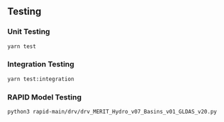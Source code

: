 ## **Testing**

### **Unit Testing**
```sh
yarn test
```

### **Integration Testing**
```sh
yarn test:integration
```

### **RAPID Model Testing**
```sh
python3 rapid-main/drv/drv_MERIT_Hydro_v07_Basins_v01_GLDAS_v20.py
```